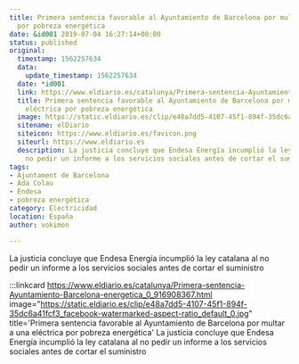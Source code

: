 ```yaml
---
title: Primera sentencia favorable al Ayuntamiento de Barcelona por multar a una eléctrica
  por pobreza energética
date: &id001 2019-07-04 16:27:14+00:00
status: published
original:
  timestamp: 1562257634
  data:
    update_timestamp: 1562257634
  date: *id001
  link: https://www.eldiario.es/catalunya/Primera-sentencia-Ayuntamiento-Barcelona-energetica_0_916908367.html
  title: Primera sentencia favorable al Ayuntamiento de Barcelona por multar a una
    eléctrica por pobreza energética
  image: https://static.eldiario.es/clip/e48a7dd5-4107-45f1-894f-35dc6a41fcf3_facebook-watermarked-aspect-ratio_default_0.jpg
  sitename: elDiario
  siteicon: https://www.eldiario.es/favicon.png
  siteurl: https://www.eldiario.es
  description: La justicia concluye que Endesa Energía incumplió la ley catalana al
    no pedir un informe a los servicios sociales antes de cortar el suministro
tags:
- Ajuntament de Barcelona
- Ada Colau
- Endesa
- pobreza energética
category: Electricidad
location: España
author: vokimon

---
```

La justicia concluye que Endesa Energía incumplió la ley catalana al no pedir un informe a los servicios sociales antes de cortar el suministro

:::linkcard https://www.eldiario.es/catalunya/Primera-sentencia-Ayuntamiento-Barcelona-energetica_0_916908367.html image="https://static.eldiario.es/clip/e48a7dd5-4107-45f1-894f-35dc6a41fcf3_facebook-watermarked-aspect-ratio_default_0.jpg" title='Primera sentencia favorable al Ayuntamiento de Barcelona por multar a una eléctrica por pobreza energética'
    La justicia concluye que Endesa Energía incumplió la ley catalana al no pedir un informe a los servicios sociales antes de cortar el suministro

